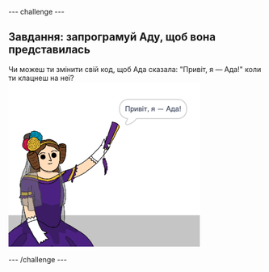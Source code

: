 --- challenge ---

## Завдання: запрограмуй Аду, щоб вона представилась

Чи можеш ти змінити свій код, щоб Ада сказала: "Привіт, я — Ада!" коли ти клацнеш на неї? ![спрайт Ади, що каже "Привіт, я — Ада!"](images/poetry-ada-intro.png)

--- /challenge ---